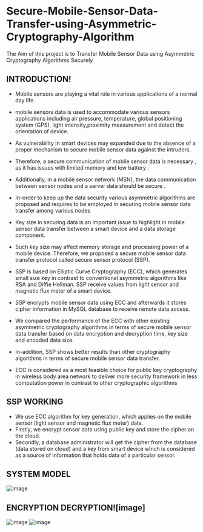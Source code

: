 # Secure-Mobile-Sensor-Data-Transfer-using-Asymmetric-Cryptography-Algorithm
The Aim of this project is to Transfer Mobile Sensor Data using Asymmetric Cryptography Algorithms Securely
## INTRODUCTION!
- Mobile sensors are playing a vital role in various applications of a normal day life.
- mobile sensors data is used to accommodate various sensors applications including air pressure, temperature, global positioning system (GPS), light intensity,proximity measurement and detect the orientation of device.
- As vulnerability in smart devices may expanded due to the absence of a proper mechanism to secure mobile sensor data against the intruders.
- Therefore, a secure communication of mobile sensor data is necessary , as it has issues with limited memory and low battery .
- Additionally, in a mobile sensor network (MSN), the data communication between sensor nodes and a server data should be secure . 
- In-order to keep up the data security various asymmetric algorithms are proposed  and requires to be employed in securing mobile sensor data transfer among various nodes
- Key size in securing data is an important issue to highlight in mobile sensor data transfer between a smart device and a data storage component. 
- Such key size may affect memory storage and processing power of a mobile device. Therefore, we proposed a secure mobile sensor data transfer protocol called secure sensor protocol (SSP).
- SSP is based on Elliptic Curve Cryptography (ECC), which generates small size key in contrast to conventional asymmetric algorithms like RSA and Diffie Hellman. SSP receive values from light sensor and magnetic flux meter of a smart device.
- SSP encrypts mobile sensor data using ECC and afterwards it stores cipher information in MySQL database to receive remote data access.

- We compared the performance of the ECC with other existing asymmetric cryptography algorithms in terms of secure mobile sensor data transfer based on data encryption and decryption time, key size and encoded data size.
- In-addition, SSP shows better results than other cryptography algorithms in terms of secure mobile sensor data transfer.
- ECC is considered as a most feasible choice for public key cryptography in wireless body area network to deliver more security framework in less computation power in contrast to other cryptographic algorithms

## SSP WORKING

- We use ECC algorithm for key generation, which applies on the mobile sensor (light sensor and magnetic flux meter) data. 
- Firstly, we encrypt sensor data using public key and store the cipher on the cloud. 
- Secondly, a database administrator will get the cipher from the database (data stored on cloud) and a key from smart device which is considered as a source of information that holds data of a particular sensor.

## SYSTEM MODEL

![image](https://user-images.githubusercontent.com/99113503/228792118-06c4e214-0111-47e2-9e49-af060fa3ab2e.png)

## ENCRYPTION                                                                                                      DECRYPTION![image]

![image](https://user-images.githubusercontent.com/99113503/228792708-bbd236f1-1d38-402d-bc6e-4fae7aec55bc.png)       ![image](https://user-images.githubusercontent.com/99113503/228792796-903e7ac0-3695-4a17-9da5-aee42cfd462f.png)





